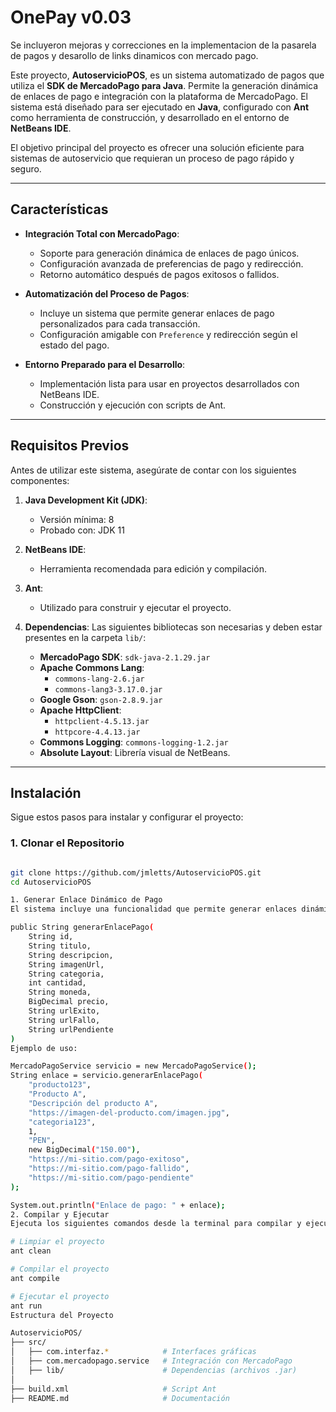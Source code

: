 # OnePay v0.03

Se incluyeron mejoras y correcciones en la implementacion de la pasarela de pagos y desarollo de links dinamicos con mercado pago.


Este proyecto, **AutoservicioPOS**, es un sistema automatizado de pagos que utiliza el **SDK de MercadoPago para Java**. Permite la generación dinámica de enlaces de pago e integración con la plataforma de MercadoPago. El sistema está diseñado para ser ejecutado en **Java**, configurado con **Ant** como herramienta de construcción, y desarrollado en el entorno de **NetBeans IDE**.

El objetivo principal del proyecto es ofrecer una solución eficiente para sistemas de autoservicio que requieran un proceso de pago rápido y seguro.

---

## Características

- **Integración Total con MercadoPago**:
  - Soporte para generación dinámica de enlaces de pago únicos.
  - Configuración avanzada de preferencias de pago y redirección.
  - Retorno automático después de pagos exitosos o fallidos.

- **Automatización del Proceso de Pagos**:
  - Incluye un sistema que permite generar enlaces de pago personalizados para cada transacción.
  - Configuración amigable con `Preference` y redirección según el estado del pago.

- **Entorno Preparado para el Desarrollo**:
  - Implementación lista para usar en proyectos desarrollados con NetBeans IDE.
  - Construcción y ejecución con scripts de Ant.

---

## Requisitos Previos

Antes de utilizar este sistema, asegúrate de contar con los siguientes componentes:

1. **Java Development Kit (JDK)**:
   - Versión mínima: 8
   - Probado con: JDK 11

2. **NetBeans IDE**:
   - Herramienta recomendada para edición y compilación.

3. **Ant**:
   - Utilizado para construir y ejecutar el proyecto.

4. **Dependencias**:
   Las siguientes bibliotecas son necesarias y deben estar presentes en la carpeta `lib/`:
   - **MercadoPago SDK**: `sdk-java-2.1.29.jar`
   - **Apache Commons Lang**:
     - `commons-lang-2.6.jar`
     - `commons-lang3-3.17.0.jar`
   - **Google Gson**: `gson-2.8.9.jar`
   - **Apache HttpClient**:
     - `httpclient-4.5.13.jar`
     - `httpcore-4.4.13.jar`
   - **Commons Logging**: `commons-logging-1.2.jar`
   - **Absolute Layout**: Librería visual de NetBeans.

---

## Instalación

Sigue estos pasos para instalar y configurar el proyecto:

### 1. Clonar el Repositorio
```bash

git clone https://github.com/jmletts/AutoservicioPOS.git
cd AutoservicioPOS

1. Generar Enlace Dinámico de Pago
El sistema incluye una funcionalidad que permite generar enlaces dinámicos de pago. El método generarEnlacePago se utiliza de la siguiente forma:

public String generarEnlacePago(
    String id, 
    String titulo, 
    String descripcion, 
    String imagenUrl, 
    String categoria,
    int cantidad, 
    String moneda, 
    BigDecimal precio, 
    String urlExito,
    String urlFallo, 
    String urlPendiente
)
Ejemplo de uso:

MercadoPagoService servicio = new MercadoPagoService();
String enlace = servicio.generarEnlacePago(
    "producto123",
    "Producto A",
    "Descripción del producto A",
    "https://imagen-del-producto.com/imagen.jpg",
    "categoria123",
    1,
    "PEN",
    new BigDecimal("150.00"),
    "https://mi-sitio.com/pago-exitoso",
    "https://mi-sitio.com/pago-fallido",
    "https://mi-sitio.com/pago-pendiente"
);

System.out.println("Enlace de pago: " + enlace);
2. Compilar y Ejecutar
Ejecuta los siguientes comandos desde la terminal para compilar y ejecutar el proyecto con Ant:

# Limpiar el proyecto
ant clean

# Compilar el proyecto
ant compile

# Ejecutar el proyecto
ant run
Estructura del Proyecto

AutoservicioPOS/
├── src/
│   ├── com.interfaz.*            # Interfaces gráficas
│   ├── com.mercadopago.service   # Integración con MercadoPago
│   ├── lib/                      # Dependencias (archivos .jar)
│
├── build.xml                     # Script Ant
├── README.md                     # Documentación

